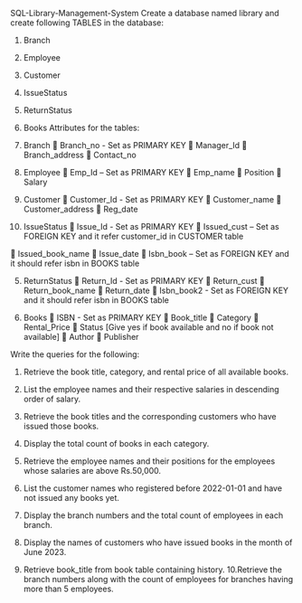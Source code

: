 SQL-Library-Management-System
Create a database named library and create following TABLES in the database:
1. Branch
2. Employee
3. Customer
4. IssueStatus
5. ReturnStatus
6. Books
Attributes for the tables:
1. Branch
 Branch_no - Set as PRIMARY KEY
 Manager_Id
 Branch_address
 Contact_no
2. Employee
 Emp_Id – Set as PRIMARY KEY
 Emp_name
 Position
 Salary

3. Customer
 Customer_Id - Set as PRIMARY KEY
 Customer_name
 Customer_address
 Reg_date

4. IssueStatus
 Issue_Id - Set as PRIMARY KEY
 Issued_cust – Set as FOREIGN KEY and it refer customer_id in
CUSTOMER table

 Issued_book_name
 Issue_date
 Isbn_book – Set as FOREIGN KEY and it should refer isbn in
BOOKS table

5. ReturnStatus
 Return_Id - Set as PRIMARY KEY
 Return_cust
 Return_book_name
 Return_date
 Isbn_book2 - Set as FOREIGN KEY and it should refer isbn in
BOOKS table

6. Books
 ISBN - Set as PRIMARY KEY
 Book_title
 Category
 Rental_Price
 Status [Give yes if book available and no if book not available]
 Author
 Publisher

Write the queries for the following:
1. Retrieve the book title, category, and rental price of all available
books.
2. List the employee names and their respective salaries in descending
order of salary.
3. Retrieve the book titles and the corresponding customers who have
issued those books.
4. Display the total count of books in each category.
5. Retrieve the employee names and their positions for the employees
whose salaries are above Rs.50,000.
6. List the customer names who registered before 2022-01-01 and have
not issued any books yet.

7. Display the branch numbers and the total count of employees in each
branch.
8. Display the names of customers who have issued books in the month
of June 2023.
9. Retrieve book_title from book table containing history.
10.Retrieve the branch numbers along with the count of employees for
branches having more than 5 employees.
